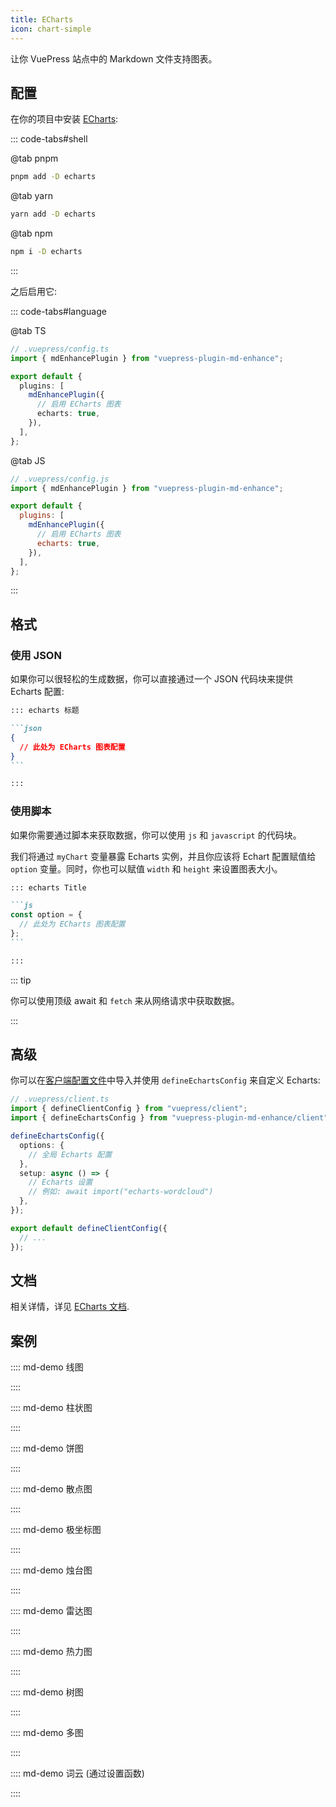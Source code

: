 ```yaml
---
title: ECharts
icon: chart-simple
---
```


<!-- #region before -->

让你 VuePress 站点中的 Markdown 文件支持图表。

<!-- more -->

## 配置

在你的项目中安装 [ECharts](https://echarts.apache.org/zh/index.html):

::: code-tabs#shell

@tab pnpm

```bash
pnpm add -D echarts
```

@tab yarn

```bash
yarn add -D echarts
```

@tab npm

```bash
npm i -D echarts
```

:::

之后启用它:

<!-- #endregion before -->

::: code-tabs#language

@tab TS

```ts {8}
// .vuepress/config.ts
import { mdEnhancePlugin } from "vuepress-plugin-md-enhance";

export default {
  plugins: [
    mdEnhancePlugin({
      // 启用 ECharts 图表
      echarts: true,
    }),
  ],
};
```

@tab JS

```js {8}
// .vuepress/config.js
import { mdEnhancePlugin } from "vuepress-plugin-md-enhance";

export default {
  plugins: [
    mdEnhancePlugin({
      // 启用 ECharts 图表
      echarts: true,
    }),
  ],
};
```

:::

<!-- #region after -->

## 格式

### 使用 JSON

如果你可以很轻松的生成数据，你可以直接通过一个 JSON 代码块来提供 Echarts 配置:

````md
::: echarts 标题

```json
{
  // 此处为 ECharts 图表配置
}
```

:::
````

### 使用脚本

如果你需要通过脚本来获取数据，你可以使用 `js` 和 `javascript` 的代码块。

我们将通过 `myChart` 变量暴露 Echarts 实例，并且你应该将 Echart 配置赋值给 `option` 变量。同时，你也可以赋值 `width` 和 `height` 来设置图表大小。

````md
::: echarts Title

```js
const option = {
  // 此处为 ECharts 图表配置
};
```

:::
````

::: tip

你可以使用顶级 await 和 `fetch` 来从网络请求中获取数据。

:::

## 高级

你可以在[客户端配置文件][client-config]中导入并使用 `defineEchartsConfig` 来自定义 Echarts:

```ts
// .vuepress/client.ts
import { defineClientConfig } from "vuepress/client";
import { defineEchartsConfig } from "vuepress-plugin-md-enhance/client";

defineEchartsConfig({
  options: {
    // 全局 Echarts 配置
  },
  setup: async () => {
    // Echarts 设置
    // 例如: await import("echarts-wordcloud")
  },
});

export default defineClientConfig({
  // ...
});
```

## 文档

相关详情，详见 [ECharts 文档](https://echarts.apache.org/handbook/zh/get-started/).

## 案例

:::: md-demo 线图

<!-- @include: @echarts/line.snippet.md -->

::::

:::: md-demo 柱状图

<!-- @include: @echarts/bar.snippet.md -->

::::

:::: md-demo 饼图

<!-- @include: @echarts/pie.snippet.md -->

::::

:::: md-demo 散点图

<!-- @include: @echarts/scatter.snippet.md -->

::::

:::: md-demo 极坐标图

<!-- @include: @echarts/polar.snippet.md -->

::::

:::: md-demo 烛台图

<!-- @include: @echarts/candlestick.snippet.md -->

::::

:::: md-demo 雷达图

<!-- @include: @echarts/radar.snippet.md -->

::::

:::: md-demo 热力图

<!-- @include: @echarts/heat-map.snippet.md -->

::::

:::: md-demo 树图

<!-- @include: @echarts/tree.snippet.md -->

::::

:::: md-demo 多图

<!-- @include: @echarts/multiple.snippet.md -->

::::

:::: md-demo 词云 (通过设置函数)

<!-- @include: @echarts/wordcloud.snippet.md -->

::::

[client-config]: https://vuejs.press/zh/guide/configuration.html#%E5%AE%A2%E6%88%B7%E7%AB%AF%E9%85%8D%E7%BD%AE%E6%96%87%E4%BB%B6

<!-- #endregion after -->
